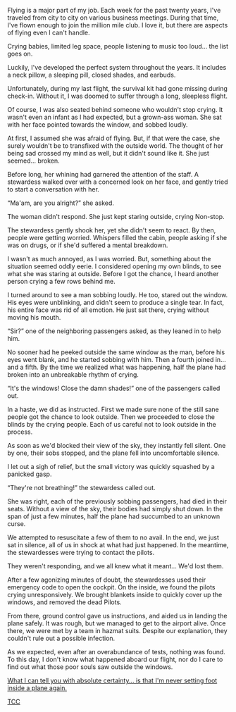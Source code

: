 Flying is a major part of my job. Each week for the past twenty years, I've traveled from city to city on various business meetings. During that time, I've flown enough to join the million mile club. I love it, but there are aspects of flying even I can't handle.


Crying babies, limited leg space, people listening to music too loud... the list goes on.


Luckily, I've developed the perfect system throughout the years. It includes a neck pillow, a sleeping pill, closed shades, and earbuds.


Unfortunately, during my last flight, the survival kit had gone missing during check-in. Without it, I was doomed to suffer through a long, sleepless flight.


Of course, I was also seated behind someone who wouldn't stop crying. It wasn't even an infant as I had expected, but a grown-ass woman. She sat with her face pointed towards the window, and sobbed loudly.


At first, I assumed she was afraid of flying. But, if that were the case, she surely wouldn't be to transfixed with the outside world. The thought of her being sad crossed my mind as well, but it didn't sound like it. She just seemed... broken.


Before long, her whining had garnered the attention of the staff. A stewardess walked over with a concerned look on her face, and gently tried to start a conversation with her.


“Ma'am, are you alright?” she asked.


The woman didn't respond. She just kept staring outside, crying
Non-stop.


The stewardess gently shook her, yet she didn't seem to react. By then, people were getting worried. Whispers filled the cabin, people asking if she was on drugs, or if she'd suffered a mental breakdown.


I wasn't as much annoyed, as I was worried. But, something about the situation seemed oddly eerie. I considered opening my own blinds, to see what she was staring at outside. Before I got the chance, I heard another person crying a few rows behind me.


I turned around to see a man sobbing loudly. He too, stared out the window. His eyes were unblinking, and didn't seem to produce a single tear. In fact, his entire face was rid of all emotion. He just sat there, crying without moving his mouth.


“Sir?” one of the neighboring passengers asked, as they leaned in to help him.


No sooner had he peeked outside the same window as the man, before his eyes went blank, and he started sobbing with him. Then a fourth joined in... and a fifth. By the time we realized what was happening, half the plane had broken into an unbreakable rhythm of crying.


“It's the windows! Close the damn shades!” one of the passengers called out.


In a haste, we did as instructed. First we made sure none of the still sane people got the chance to look outside. Then we proceeded to close the blinds by the crying people. Each of us  careful not to look outside in the process.


As soon as we'd blocked their view of the sky, they instantly fell silent. One by one, their sobs stopped, and the plane fell into uncomfortable silence.


I let out a sigh of relief, but the small victory was quickly squashed by a panicked gasp.


“They're not breathing!” the stewardess called out.


She was right, each of the previously sobbing passengers, had died in their seats. Without a view of the sky, their bodies had simply shut down. In the span of just a few minutes, half the plane had succumbed to an unknown curse.


We attempted to resuscitate a few of them to no avail. In the end, we just sat in silence, all of us in shock at what had just happened. In the meantime, the stewardesses were trying to contact the pilots.


They weren't responding, and we all knew what it meant… We'd lost them.


After a few agonizing minutes of doubt, the stewardesses used their emergency code to open the cockpit. On the inside, we found the pilots crying unresponsively. We brought blankets inside to quickly cover up the windows, and removed the dead Pilots.


From there, ground control gave us instructions, and aided us in landing the plane safely. It was rough, but we managed to get to the airport alive. Once there, we were met by a team in hazmat suits. Despite our explanation, they couldn't rule out a possible infection.


As we expected, even after an overabundance of tests, nothing was found. To this day, I don't know what happened aboard our flight, nor do I care to find out what those poor souls saw outside the windows.


[What I can tell you with absolute certainty... is that I'm never setting foot inside a plane again.](https://www.facebook.com/richard.saxon.author)


[TCC](https://old.reddit.com/r/TheCrypticCompendium/)